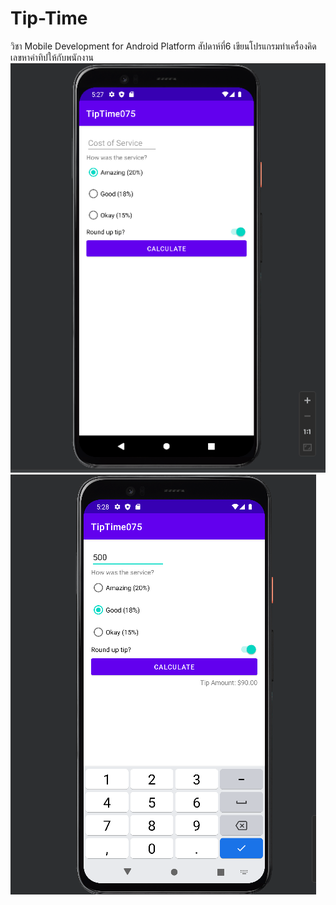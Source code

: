 # Tip-Time
วิชา Mobile Development for Android Platform สัปดาห์ที่6 เขียนโปรแกรมทำเครื่องคิดเลขหาค่าทิปให้กับพนักงาน 
![alt text](https://github.com/kasipat456/Tip-Time/blob/master/week06-1.PNG)
![alt text](https://github.com/kasipat456/Tip-Time/blob/master/week06-2.PNG)
